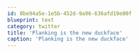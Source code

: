 ```yaml
---
id: 0be94a5e-1e5b-452d-9a96-636afd19e00f
blueprint: text
category: twitter
title: 'Planking is the new duckface'
caption: 'Planking is the new duckface'
---
```

